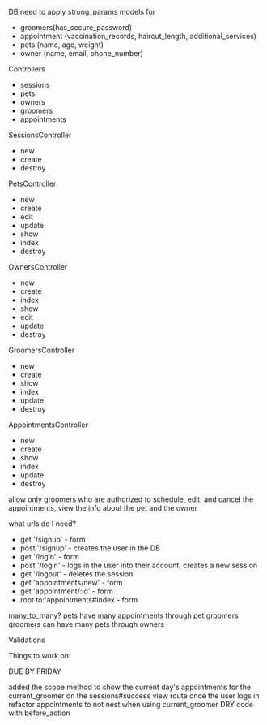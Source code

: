 DB
need to apply strong_params
models for 
- groomers(has_secure_password)
- appointment (vaccination_records, haircut_length, additional_services)
- pets (name, age, weight)
- owner (name, email, phone_number)

Controllers
- sessions
- pets
- owners
- groomers
- appointments 

SessionsController
- new
- create
- destroy

PetsController
- new
- create
- edit
- update
- show
- index
- destroy

OwnersController
- new
- create
- index
- show
- edit
- update 
- destroy

GroomersController
- new
- create
- show
- index
- update
- destroy

AppointmentsController
- new
- create
- show
- index
- update
- destroy

allow only groomers who are authorized to schedule, edit, and cancel the appointments, view the info about the pet and the owner

what urls do I need?
- get '/signup' - form
- post '/signup' - creates the user in the DB
- get '/login' - form
- post '/login' - logs in the user into their account, creates a new session
- get '/logout' - deletes the session
- get 'appointments/new' - form 
- get 'appointment/:id' - form
- root to:'appointments#index - form 
              
many_to_many? pets have many appointments through pet groomers 
              groomers can have many pets through owners

Validations





Things to work on:

DUE BY FRIDAY

added the scope method to show the current day's appointments for the current_groomer on the sessions#success view route once the user logs in 
refactor appointments to not nest when using current_groomer
DRY code with before_action